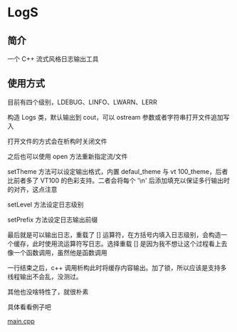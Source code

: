 # LogS

## 简介

一个 C++ 流式风格日志输出工具

## 使用方式

目前有四个级别，LDEBUG、LINFO、LWARN、LERR

构造 Logs 类，默认输出到 cout，可以 ostream 参数或者字符串打开文件追加写入

打开文件的方式会在析构时关闭文件

之后也可以使用 open 方法重新指定流/文件

setTheme 方法可以设定输出格式，内置 defaul_theme 与 vt
100_theme，后者比前者多了 VT100 的色彩支持。二者会将每个 '\n' 后添加填充以保证多行输出时的对齐，这点注意

setLevel 方法设定日志级别

setPrefix 方法设定日志输出前缀

最后就是可以输出日志，重载了 [] 运算符，在方括号内填入日志级别，会构造一个缓存，此时使用流运算符写日志。选择重载 [] 是因为我不想让这个过程看上去像一个函数调用，虽然他是函数调用

一行结束之后，c++ 调用析构此时将缓存内容输出。加了锁，所以应该是支持多线程输出不会乱，没测过。

其他也没啥特性了，就很朴素

具体看看例子吧

[main.cpp](../example/logs/main.cpp)